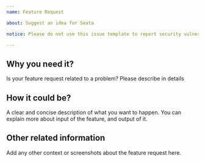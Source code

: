 ```yaml
---
name: Feature Request

about: Suggest an idea for Seata

notice: Please do not use this issue template to report security vulnerabilities but refer to our [security policy](https://github.com/seata/seata/security/policy).

---
```


## Why you need it?
 Is your feature request related to a problem? Please describe in details


## How it could be?
A clear and concise description of what you want to happen. You can explain more about input of the feature, and output of it.


## Other related information
Add any other context or screenshots about the feature request here.